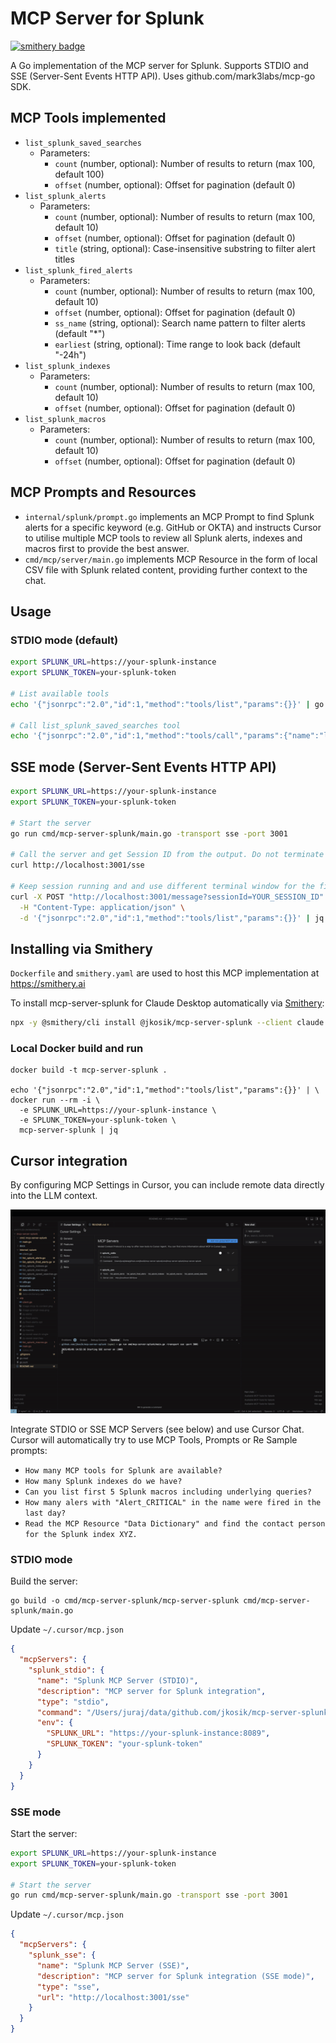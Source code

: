 # MCP Server for Splunk
[![smithery badge](https://smithery.ai/badge/@jkosik/mcp-server-splunk)](https://smithery.ai/server/@jkosik/mcp-server-splunk)

A Go implementation of the MCP server for Splunk.
Supports STDIO and SSE (Server-Sent Events HTTP API). Uses github.com/mark3labs/mcp-go SDK.

## MCP Tools implemented
- `list_splunk_saved_searches`
    - Parameters:
        - `count` (number, optional): Number of results to return (max 100, default 100)
        - `offset` (number, optional): Offset for pagination (default 0)
- `list_splunk_alerts`
    - Parameters:
        - `count` (number, optional): Number of results to return (max 100, default 10)
        - `offset` (number, optional): Offset for pagination (default 0)
        - `title` (string, optional): Case-insensitive substring to filter alert titles
- `list_splunk_fired_alerts`
    - Parameters:
        - `count` (number, optional): Number of results to return (max 100, default 10)
        - `offset` (number, optional): Offset for pagination (default 0)
        - `ss_name` (string, optional): Search name pattern to filter alerts (default "*")
        - `earliest` (string, optional): Time range to look back (default "-24h")
- `list_splunk_indexes`
    - Parameters:
        - `count` (number, optional): Number of results to return (max 100, default 10)
        - `offset` (number, optional): Offset for pagination (default 0)
- `list_splunk_macros`
    - Parameters:
        - `count` (number, optional): Number of results to return (max 100, default 10)
        - `offset` (number, optional): Offset for pagination (default 0)

## MCP Prompts and Resources
- `internal/splunk/prompt.go` implements an MCP Prompt to find Splunk alerts for a specific keyword (e.g. GitHub or OKTA) and instructs Cursor to utilise multiple MCP tools to review all Splunk alerts, indexes and macros first to provide the best answer.
- `cmd/mcp/server/main.go` implements MCP Resource in the form of local CSV file with Splunk related content, providing further context to the chat.

## Usage
### STDIO mode (default)
```bash
export SPLUNK_URL=https://your-splunk-instance
export SPLUNK_TOKEN=your-splunk-token

# List available tools
echo '{"jsonrpc":"2.0","id":1,"method":"tools/list","params":{}}' | go run cmd/mcp-server-splunk/main.go | jq

# Call list_splunk_saved_searches tool
echo '{"jsonrpc":"2.0","id":1,"method":"tools/call","params":{"name":"list_splunk_saved_searches","arguments":{}}}' | go run cmd/mcp-server-splunk/main.go | jq
```

## SSE mode (Server-Sent Events HTTP API)
```bash
export SPLUNK_URL=https://your-splunk-instance
export SPLUNK_TOKEN=your-splunk-token

# Start the server
go run cmd/mcp-server-splunk/main.go -transport sse -port 3001

# Call the server and get Session ID from the output. Do not terminate the session.
curl http://localhost:3001/sse

# Keep session running and and use different terminal window for the final MCP call
curl -X POST "http://localhost:3001/message?sessionId=YOUR_SESSION_ID" \
  -H "Content-Type: application/json" \
  -d '{"jsonrpc":"2.0","id":1,"method":"tools/list","params":{}}' | jq
```

## Installing via Smithery
`Dockerfile` and `smithery.yaml` are used to host this MCP implementation at https://smithery.ai

To install mcp-server-splunk for Claude Desktop automatically via [Smithery](https://smithery.ai/server/@jkosik/mcp-server-splunk):

```bash
npx -y @smithery/cli install @jkosik/mcp-server-splunk --client claude
```

### Local Docker build and run
```
docker build -t mcp-server-splunk .

echo '{"jsonrpc":"2.0","id":1,"method":"tools/list","params":{}}' | \
docker run --rm -i \
  -e SPLUNK_URL=https://your-splunk-instance \
  -e SPLUNK_TOKEN=your-splunk-token \
  mcp-server-splunk | jq
```

## Cursor integration
By configuring MCP Settings in Cursor, you can include remote data directly into the LLM context.

![Demo](docs/mcp-short.gif)

Integrate STDIO or SSE MCP Servers (see below) and use Cursor Chat.
Cursor will automatically try to use MCP Tools, Prompts or Re
Sample prompts:
- `How many MCP tools for Splunk are available?`
- `How many Splunk indexes do we have?`
- `Can you list first 5 Splunk macros including underlying queries?`
- `How many alers with "Alert_CRITICAL" in the name were fired in the last day?`
- `Read the MCP Resource "Data Dictionary" and find the contact person for the Splunk index XYZ.`

### STDIO mode
Build the server:
```
go build -o cmd/mcp-server-splunk/mcp-server-splunk cmd/mcp-server-splunk/main.go
```

Update `~/.cursor/mcp.json`
```json
{
  "mcpServers": {
    "splunk_stdio": {
      "name": "Splunk MCP Server (STDIO)",
      "description": "MCP server for Splunk integration",
      "type": "stdio",
      "command": "/Users/juraj/data/github.com/jkosik/mcp-server-splunk/cmd/mcp-server-splunk/mcp-server-splunk",
      "env": {
        "SPLUNK_URL": "https://your-splunk-instance:8089",
        "SPLUNK_TOKEN": "your-splunk-token"
      }
    }
  }
}
```

### SSE mode
Start the server:
```bash
export SPLUNK_URL=https://your-splunk-instance
export SPLUNK_TOKEN=your-splunk-token

# Start the server
go run cmd/mcp-server-splunk/main.go -transport sse -port 3001
```

Update `~/.cursor/mcp.json`
```json
{
  "mcpServers": {
    "splunk_sse": {
      "name": "Splunk MCP Server (SSE)",
      "description": "MCP server for Splunk integration (SSE mode)",
      "type": "sse",
      "url": "http://localhost:3001/sse"
    }
  }
}
```

